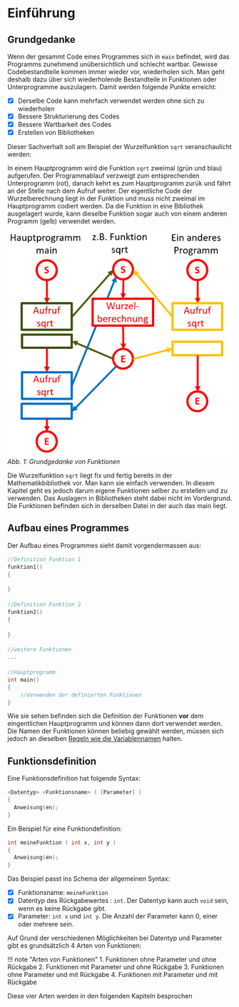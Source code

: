 # Einführung

## Grundgedanke
Wenn der gesammt Code eines Programmes sich in ```main``` befindet, wird das Programms zunehmend unübersichtlich und schlecht wartbar. Gewisse Codebestandteile kommen immer wieder vor, wiederholen sich.
Man geht deshalb dazu über sich wiederholende Bestandteile in Funktionen oder Unterprogramme auszulagern. Damit werden folgende Punkte erreicht:

- [x] Derselbe Code kann mehrfach verwendet werden ohne sich zu wiederholen
- [x] Bessere Strukturierung des Codes
- [x] Bessere Wartbarkeit des Codes
- [x] Erstellen von Bibliotheken

Dieser Sachverhalt soll am Beispiel der Wurzelfunktion ```sqrt``` veranschaulicht werden:

In einem Hauptprogramm wird die Funktion ```sqrt``` zweimal (grün und blau) aufgerufen. Der Programmablauf verzweigt zum entsprechenden Unterprogramm (rot), danach kehrt es zum Hauptprogramm
zurük und fährt an der Stelle nach dem Aufruf weiter. Der eigentliche Code der Wurzelberechnung liegt in der Funktion und muss nicht zweimal im Hauptprogramm codiert werden.
Da die Funktion in eine Bibliothek ausgelagert wurde, kann dieselbe Funktion sogar auch von einem anderen Programm (gelb) verwendet werden.

![7.1.1](img/kap7/7.1.1.png)  
*Abb. 1: Grundgedanke von Funktionen*

Die Wurzelfunktion ```sqrt``` liegt fix und fertig bereits in der Mathematikbibliothek vor. Man kann sie einfach verwenden. In diesem Kapitel geht es jedoch darum eigene Funktionen
selber zu erstellen und zu verwenden. Das Auslagern in Bibliotheken steht dabei nicht im Vordergrund. Die Funktionen befinden sich in derselben Datei in der auch das main liegt.

## Aufbau eines Programmes 
Der Aufbau eines Programmes sieht damit vorgendermassen aus:
```c
//Definition Funktion 1
funktion1()
{

}

//Definition Funktion 2
funktion2()
{

}

//weitere Funktionen
...

//Hauptprogramm
int main()
{
	//Verwenden der definierten Funktionen
} 
``` 

Wie sie sehen befinden sich die Definition der Funktionen **vor** dem eingentlichen Hauptprogramm und können dann dort verwendet werden. Die Namen der Funktionen können
beliebig gewählt werden, müssen sich jedoch an dieselben [Regeln wie die Variablennamen](../3-60) halten.

## Funktionsdefinition

Eine Funktionsdefinition hat folgende Syntax:
```c
<Datentyp> <Funktionsname> ( [Parameter] ) 
{
  Anweisung(en);
}
```

Ein Beispiel für eine Funktiondefinition:
```c
int meineFunktion ( int x, int y ) 
{
  Anweisung(en);
}
```

Das Beispiel passt ins Schema der allgemeinen Syntax:

- [x] Funktionsname: ```meineFunktion```
- [x] Datentyp des Rückgabewertes : ```int```. Der Datentyp kann auch ```void``` sein, wenn es keine Rückgabe gibt.
- [x] Parameter: ```int x``` und ```int y```. Die Anzahl der Parameter kann 0, einer oder mehrere sein.

Auf Grund der verschiedenen Möglichkeiten bei Datentyp und Parameter gibt es grundsätzlich 4 Arten von Funktionen:

!!! note "Arten von Funktionen"
	1. Funktionen ohne Parameter und ohne Rückgabe
	2. Funktionen mit Parameter und ohne Rückgabe
	3. Funktionen ohne Parameter und mit Rückgabe
	4. Funktionen mit Parameter und mit Rückgabe

Diese vier Arten werden in den folgenden Kapiteln besprochen